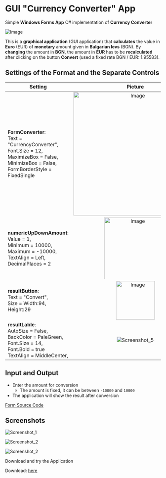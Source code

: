 # GUI "Currency Converter" App
Simple **Windows Forms App** C# implementation of **Currency Converter**

<img alt="Image" src="https://user-images.githubusercontent.com/85368212/169101075-ae783a55-9c39-4ec4-9013-d246f2c26b03.png" />


This is a **graphical application** (GUI application) that **calculates** the value in **Euro** (EUR) of **monetary** amount given in **Bulgarian levs** (BGN). By **changing** the amount in **BGN**, the amount in **EUR** has to be **recalculated** after clicking on the button **Convert** (used a fixed rate BGN / EUR: 1.95583).

## Settings of the Format and the Separate Controls

| Setting                         |  Picture                 |
| --------------------------------|:------------------------:| 
| **FormConverter**:<br>Text = "CurrencyConverter",<br>Font.Size = 12,<br>MaximizeBox = False,<br>MinimizeBox = False,<br>FormBorderStyle = FixedSingle<br>|               <img alt="Image" width="400" src="https://user-images.githubusercontent.com/85368212/170547642-d30f7845-3a77-4265-81f7-f0d16846d399.png" />                
| **numericUpDownAmount**:<br>Value = 1, <br>Minimum = 10000,<br> Maximum = -10000,<br>TextAlign = Left,<br>DecimalPlaces = 2<br>                    |                     <img alt="Image" width="200" src="https://user-images.githubusercontent.com/85368212/170549033-4fb214e8-8338-4c8b-9c4c-26c7ba025519.png" />   
| **resultButton**:<br>Text = "Convert",<br>Size = Width:94, Height:29<br>               |                                                                                 <img alt="Image" width="125" src="https://user-images.githubusercontent.com/85368212/170549441-a131ea85-54d6-4641-9ba6-fc33b806d841.png" />   
| **resultLable**:<br>AutoSize = False,<br>BackColor = PaleGreen,<br>Font.Size = 14,<br>Font.Bold = true<br>TextAlign = MiddleCenter,<br>|                                 ![Screenshot_5](https://user-images.githubusercontent.com/85368212/170481087-52654e32-dd34-4cae-981f-ffe76dcfec02.png)



## Input and Output
 - Enter the amount for conversion
    - The amount is fixed, it can be between `-10000` and `10000`
 - The application will show the result after conversion

[Form Source Code](ConversionForm.cs)

## Screenshots
![Screenshot_1](https://user-images.githubusercontent.com/85368212/171041203-86d0081a-80e4-459c-9d6a-a43203e47627.png)

![Screenshot_2](https://user-images.githubusercontent.com/85368212/171041238-0441afd1-d044-4ed9-a6ca-ab5c4d7151f7.png)

![Screenshot_2](https://user-images.githubusercontent.com/85368212/171041476-31305da7-475f-49fd-91c5-a105459927d0.png)

Download and try the Application

Download: [here](https://github.com/PetarPaunov/SoftUni-School-Content/releases)
